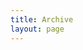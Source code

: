 ```yaml
---
title: Archive
layout: page
---
```


<script setup lang="ts">
import ArchivePage from '@/theme/components/ArchivePage.vue'
</script>

<ArchivePage />
